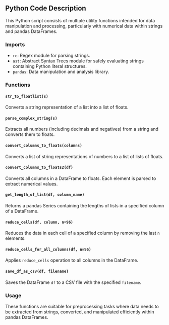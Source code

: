 ## Python Code Description

This Python script consists of multiple utility functions intended for data manipulation and processing, particularly with numerical data within strings and pandas DataFrames.

### Imports
- `re`: Regex module for parsing strings.
- `ast`: Abstract Syntax Trees module for safely evaluating strings containing Python literal structures.
- `pandas`: Data manipulation and analysis library.

### Functions

#### `str_to_floatlist(s)`
Converts a string representation of a list into a list of floats.

#### `parse_complex_string(s)`
Extracts all numbers (including decimals and negatives) from a string and converts them to floats.

#### `convert_columns_to_floats(columns)`
Converts a list of string representations of numbers to a list of lists of floats.

#### `convert_columns_to_floats2(df)`
Converts all columns in a DataFrame to floats. Each element is parsed to extract numerical values.

#### `get_length_of_list(df, column_name)`
Returns a pandas Series containing the lengths of lists in a specified column of a DataFrame.

#### `reduce_cells(df, column, n=96)`
Reduces the data in each cell of a specified column by removing the last `n` elements.

#### `reduce_cells_for_all_columns(df, n=96)`
Applies `reduce_cells` operation to all columns in the DataFrame.

#### `save_df_as_csv(df, filename)`
Saves the DataFrame `df` to a CSV file with the specified `filename`.

### Usage
These functions are suitable for preprocessing tasks where data needs to be extracted from strings, converted, and manipulated efficiently within pandas DataFrames.